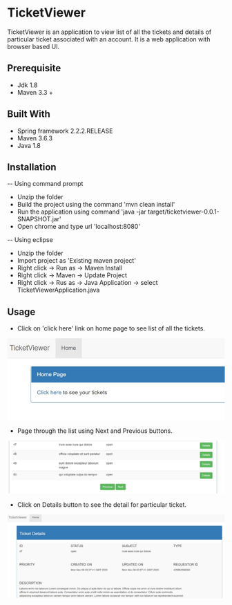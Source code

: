 # TicketViewer

TicketViewer is an application to view list of all the tickets and details of particular ticket associated with an account.
It is a web application with browser based UI.

## Prerequisite
* Jdk 1.8
* Maven 3.3 +

## Built With
* Spring framework 2.2.2.RELEASE
* Maven 3.6.3
* Java 1.8

## Installation

-- Using command prompt

* Unzip the folder
* Build the project using the command 'mvn clean install' 
* Run the application using command 'java -jar target/ticketviewer-0.0.1-SNAPSHOT.jar'
* Open chrome and type url 'localhost:8080'

-- Using eclipse

* Unzip the folder
* Import project as 'Existing maven project'
* Right click -> Run as -> Maven Install
* Right click -> Maven -> Update Project
* Right click -> Rus as -> Java Application -> select TicketViewerApplication.java

## Usage
* Click on 'click here' link on home page to see list of all the tickets.

![Alt text](https://github.com/manasi517/ticket-viewer/blob/master/homePage.JPG?raw=true )

* Page through the list using Next and Previous buttons.

![Alt text](pagination.jpg?raw=true )

* Click on Details button to see the detail for particular ticket.

![Alt text](ticket-details.jpg?raw=true )
